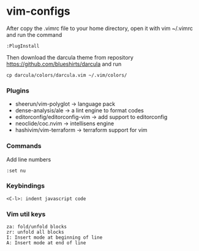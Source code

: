 # vim-configs

After copy the .vimrc file to your home directory, open it with vim ~/.vimrc and run the command
```
:PlugInstall
```

Then download the darcula theme from repository https://github.com/blueshirts/darcula and run
```
cp darcula/colors/darcula.vim ~/.vim/colors/
```

### Plugins
- sheerun/vim-polyglot -> language pack
- dense-analysis/ale -> a lint engine to format codes
- editorconfig/editorconfig-vim -> add support to editorconfig
- neoclide/coc.nvim -> intellisens engine
- hashivim/vim-terraform -> terraform support for vim

### Commands
Add line numbers
```
:set nu
```

### Keybindings
```
<C-l>: indent javascript code
```

### Vim util keys
```
za: fold/unfold blocks
zr: unfold all blocks
I: Insert mode at beginning of line
A: Insert mode at end of line
```
